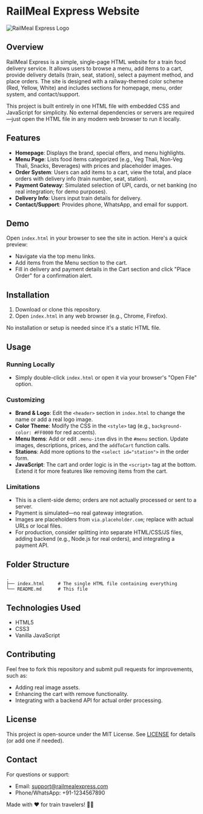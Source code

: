 # RailMeal Express Website

![RailMeal Express Logo](https://via.placeholder.com/150?text=🚂🍱) <!-- Placeholder for logo -->

## Overview

RailMeal Express is a simple, single-page HTML website for a train food delivery service. It allows users to browse a menu, add items to a cart, provide delivery details (train, seat, station), select a payment method, and place orders. The site is designed with a railway-themed color scheme (Red, Yellow, White) and includes sections for homepage, menu, order system, and contact/support.

This project is built entirely in one HTML file with embedded CSS and JavaScript for simplicity. No external dependencies or servers are required—just open the HTML file in any modern web browser to run it locally.

## Features

- **Homepage**: Displays the brand, special offers, and menu highlights.
- **Menu Page**: Lists food items categorized (e.g., Veg Thali, Non-Veg Thali, Snacks, Beverages) with prices and placeholder images.
- **Order System**: Users can add items to a cart, view the total, and place orders with delivery info (train number, seat, station).
- **Payment Gateway**: Simulated selection of UPI, cards, or net banking (no real integration; for demo purposes).
- **Delivery Info**: Users input train details for delivery.
- **Contact/Support**: Provides phone, WhatsApp, and email for support.

## Demo

Open `index.html` in your browser to see the site in action. Here's a quick preview:

- Navigate via the top menu links.
- Add items from the Menu section to the cart.
- Fill in delivery and payment details in the Cart section and click "Place Order" for a confirmation alert.

## Installation

1. Download or clone this repository.
2. Open `index.html` in any web browser (e.g., Chrome, Firefox).

No installation or setup is needed since it's a static HTML file.

## Usage

### Running Locally
- Simply double-click `index.html` or open it via your browser's "Open File" option.

### Customizing
- **Brand & Logo**: Edit the `<header>` section in `index.html` to change the name or add a real logo image.
- **Color Theme**: Modify the CSS in the `<style>` tag (e.g., `background-color: #FF0000` for red accents).
- **Menu Items**: Add or edit `.menu-item` divs in the `#menu` section. Update images, descriptions, prices, and the `addToCart` function calls.
- **Stations**: Add more options to the `<select id="station">` in the order form.
- **JavaScript**: The cart and order logic is in the `<script>` tag at the bottom. Extend it for more features like removing items from the cart.

### Limitations
- This is a client-side demo; orders are not actually processed or sent to a server.
- Payment is simulated—no real gateway integration.
- Images are placeholders from `via.placeholder.com`; replace with actual URLs or local files.
- For production, consider splitting into separate HTML/CSS/JS files, adding backend (e.g., Node.js for real orders), and integrating a payment API.

## Folder Structure

```
.
├── index.html     # The single HTML file containing everything
└── README.md      # This file
```

## Technologies Used

- HTML5
- CSS3
- Vanilla JavaScript

## Contributing

Feel free to fork this repository and submit pull requests for improvements, such as:
- Adding real image assets.
- Enhancing the cart with remove functionality.
- Integrating with a backend API for actual order processing.

## License

This project is open-source under the MIT License. See [LICENSE](LICENSE) for details (or add one if needed).

## Contact

For questions or support:
- Email: support@railmealexpress.com
- Phone/WhatsApp: +91-1234567890

Made with ❤️ for train travelers! 🚂🍱
